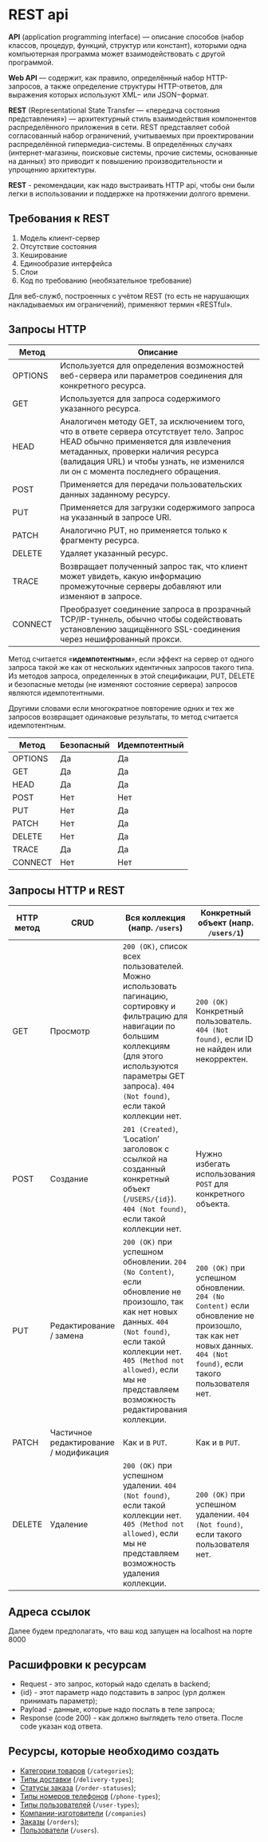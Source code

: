 # REST api

**API** (application programming interface) — описание способов
(набор классов, процедур, функций, структур или констант), которыми одна
компьютерная программа может взаимодействовать с другой программой.

**Web API** — содержит, как правило, определённый набор HTTP-запросов, а также
определение структуры HTTP-ответов, для выражения которых используют XML−
или JSON−формат.


**REST** (Representational State Transfer — «передача состояния представления») —
архитектурный стиль взаимодействия компонентов распределённого приложения в сети.
REST представляет собой согласованный набор ограничений, учитываемых при проектировании
распределённой гипермедиа-системы. В определённых случаях (интернет-магазины, поисковые
системы, прочие системы, основанные на данных) это приводит к повышению
производительности и упрощению архитектуры.

**REST** - рекомендации, как надо выстраивать HTTP api, чтобы они были легки в
использовании и поддержке на протяжении долгого времени.

## Требования к REST

1. Модель клиент-сервер
2. Отсутствие состояния
3. Кеширование
4. Единообразие интерфейса
5. Слои
6. Код по требованию (необязательное требование)

Для веб-служб, построенных с учётом REST (то есть не нарушающих накладываемых им
ограничений), применяют термин «RESTful».

## Запросы HTTP

| Метод   | Описание                                                                                                                                                                                                                                                |
| ------- | ------------------------------------------------------------------------------------------------------------------------------------------------------------------------------------------------------------------------------------------------------- |
| OPTIONS | Используется для определения возможностей веб-сервера или параметров соединения для конкретного ресурса.                                                                                                                                                |
| GET     | Используется для запроса содержимого указанного ресурса.                                                                                                                                                                                                |
| HEAD    | Аналогичен методу GET, за исключением того, что в ответе сервера отсутствует тело. Запрос HEAD обычно применяется для извлечения метаданных, проверки наличия ресурса (валидация URL) и чтобы узнать, не изменился ли он с момента последнего обращения.|
| POST    | Применяется для передачи пользовательских данных заданному ресурсу.                                                                                                                                                                                     |
| PUT     | Применяется для загрузки содержимого запроса на указанный в запросе URI.                                                                                                                                                                                |
| PATCH   | Аналогично PUT, но применяется только к фрагменту ресурса.                                                                                                                                                                                              |
| DELETE  | Удаляет указанный ресурс.                                                                                                                                                                                                                               |
| TRACE   | Возвращает полученный запрос так, что клиент может увидеть, какую информацию промежуточные серверы добавляют или изменяют в запросе.                                                                                                                    |
| CONNECT | Преобразует соединение запроса в прозрачный TCP/IP-туннель, обычно чтобы содействовать установлению защищённого SSL-соединения через нешифрованный прокси.                                                                                               |

Метод считается «**идемпотентным**», если эффект на сервер от одного запроса такой же
как от нескольких идентичных запросов такого типа. Из методов запроса, определенных
в этой спецификации, PUT, DELETE и безопасные методы (не изменяют состояние сервера)
запросов являются идемпотентными.

Другими словами если многократное повторение одних и тех же запросов возвращает
одинаковые результаты, то метод считается идемпотентным.

| Метод | Безопасный | Идемпотентный |
| ----- | ---------- | ------------- |
|OPTIONS|Да          |Да             |
|GET    |Да          |Да             |
|HEAD   |Да          |Да             |
|POST   |Нет         |Нет            |
|PUT    |Нет         |Да             |
|PATCH  |Нет         |Да             |
|DELETE |Нет         |Да             |
|TRACE  |Да          |Да             |
|CONNECT|Нет         |Нет            |

## Запросы HTTP и REST

| HTTP метод | CRUD                                   | Вся коллекция (напр. `/users`)                                                                                                                                                                                                                         | Конкретный объект (напр. `/users/1`)                                                                                                                            |
| ---------- | -------------------------------------- | ------------------------------------------------------------------------------------------------------------------------------------------------------------------------------------------------------------------------------------------------------ | --------------------------------------------------------------------------------------------------------------------------------------------------------------- |
| GET        | Просмотр                               | `200 (OK)`, список всех пользователей. Можно использовать пагинацию, сортировку и фильтрацию для навигации по большим коллекциям (для этого используются параметры GET запроса). `404 (Not found)`, если такой коллекции нет.                          | `200 (OK)` Конкретный пользователь. `404 (Not found)`, если ID не найден или некорректен.                                                                       |
| POST       | Создание                               | `201 (Created)`, ‘Location’ заголовок с ссылкой на созданный конкретный объект (`/USERS/{id}`). `404 (Not found)`, если такой коллекции нет.                                                                                                           | Нужно избегать использования `POST` для конкретного объекта.                                                                                                    |
| PUT        | Редактирование / замена                | `200 (OK)` при успешном обновлении. `204 (No Content)`, если обновление не произошло, так как нет новых данных. `404 (Not found)`, если такой коллекции нет. `405 (Method not allowed)`, если мы не представляем возможность редактирования коллекции. | `200 (OK)` при успешном обновлении. `204 (No Content)` если обновление не произошло, так как нет новых данных. `404 (Not found)`, если такого пользователя нет. |
| PATCH      | Частичное редактирование / модификация | Как и в `PUT`.                                                                                                                                                                                                                                         | Как и в `PUT`.                                                                                                                                                  |
| DELETE     | Удаление                               | `200 (OK)` при успешном удалении. `404 (Not found)`, если такой коллекции нет. `405 (Method not allowed)`, если мы не представляем возможность удаления коллекции.                                                                                     | `200 (OK)` при успешном удалении. `404 (Not found)`, если такого пользователя нет.                                                                              |

## Адреса ссылок

Далее будем предполагать, что ваш код запущен на localhost на порте 8000

## Расшифровки к ресурсам

- Request - это запрос, который надо сделать в backend;
- {id} - этот параметр надо подставить в запрос (урл должен принимать параметр);
- Payload - данные, которые надо послать в теле запроса;
- Response (code 200) - как должно выглядеть тело ответа. После code указан код ответа.

## Ресурсы, которые необходимо создать

- [Категории товаров](categories/README.md) (`/categories`);
- [Типы доставки](delivery_types/README.md) (`/delivery-types`);
- [Статусы заказа](order_statuses/README.md) (`/order-statuses`);
- [Типы номеров телефонов](phone_types/README.md) (`/phone-types`);
- [Типы пользователей](user_types/README.md) (`/user-types`);
- [Компании-изготовители](companies/README.md) (`/companies`)
- [Заказы](orders/README.md) (`/orders`);
- [Пользователи](users/README.md) (`/users`).
